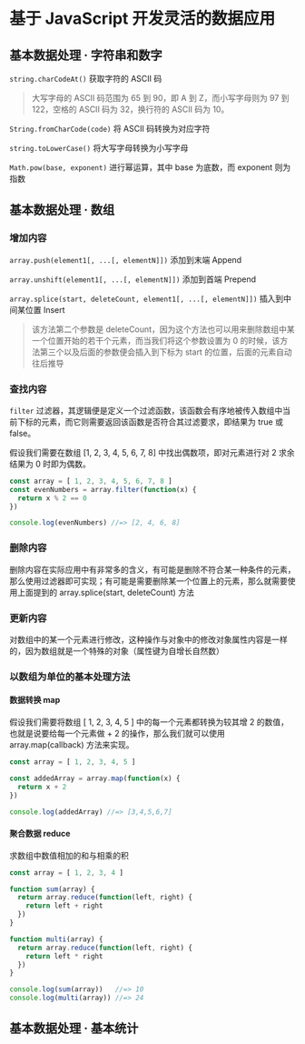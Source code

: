 # 基于 JavaScript 开发灵活的数据应用

## 基本数据处理 · 字符串和数字

`string.charCodeAt()` 获取字符的 ASCII 码

> 大写字母的 ASCII 码范围为 65 到 90，即 A 到 Z，而小写字母则为 97 到 122，空格的 ASCII 码为 32，换行符的 ASCII 码为 10。

`String.fromCharCode(code)` 将 ASCII 码转换为对应字符

`string.toLowerCase()` 将大写字母转换为小写字母

`Math.pow(base, exponent)` 进行幂运算，其中 base 为底数，而 exponent 则为指数

## 基本数据处理 · 数组

### 增加内容

`array.push(element1[, ...[, elementN]])`  添加到末端 Append

`array.unshift(element1[, ...[, elementN]])` 添加到首端 Prepend

`array.splice(start, deleteCount, element1[, ...[, elementN]])` 插入到中间某位置 Insert

> 该方法第二个参数是 deleteCount，因为这个方法也可以用来删除数组中某一个位置开始的若干个元素，而当我们将这个参数设置为 0 的时候，该方法第三个以及后面的参数便会插入到下标为 start 的位置，后面的元素自动往后推导

### 查找内容

`filter` 过滤器，其逻辑便是定义一个过滤函数，该函数会有序地被传入数组中当前下标的元素，而它则需要返回该函数是否符合其过滤要求，即结果为 true 或 false。

假设我们需要在数组 [1, 2, 3, 4, 5, 6, 7, 8] 中找出偶数项，即对元素进行对 2 求余结果为 0 时即为偶数。

```javascript
const array = [ 1, 2, 3, 4, 5, 6, 7, 8 ]
const evenNumbers = array.filter(function(x) {
  return x % 2 == 0
})

console.log(evenNumbers) //=> [2, 4, 6, 8]
```

### 删除内容

删除内容在实际应用中有非常多的含义，有可能是删除不符合某一种条件的元素，那么使用过滤器即可实现；有可能是需要删除某一个位置上的元素，那么就需要使用上面提到的 array.splice(start, deleteCount) 方法

### 更新内容

对数组中的某一个元素进行修改，这种操作与对象中的修改对象属性内容是一样的，因为数组就是一个特殊的对象（属性键为自增长自然数）

### 以数组为单位的基本处理方法

#### 数据转换 map

假设我们需要将数组 [ 1, 2, 3, 4, 5 ] 中的每一个元素都转换为较其增 2 的数值，也就是说要给每一个元素做 + 2 的操作，那么我们就可以使用 array.map(callback) 方法来实现。

```javascript
const array = [ 1, 2, 3, 4, 5 ]

const addedArray = array.map(function(x) {
  return x + 2
})

console.log(addedArray) //=> [3,4,5,6,7]
```

#### 聚合数据 reduce

求数组中数值相加的和与相乘的积

```javascript
const array = [ 1, 2, 3, 4 ]

function sum(array) {
  return array.reduce(function(left, right) {
    return left + right
  })
}

function multi(array) {
  return array.reduce(function(left, right) {
    return left * right
  })
}

console.log(sum(array))   //=> 10
console.log(multi(array)) //=> 24
```

## 基本数据处理 · 基本统计